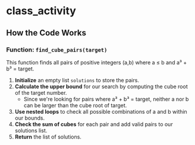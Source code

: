 # class_activity
## How the Code Works

### Function: `find_cube_pairs(target)`
This function finds all pairs of positive integers (a,b) where a ≤ b and a³ + b³ = target.

1. **Initialize** an empty list `solutions` to store the pairs.
2. **Calculate the upper bound** for our search by computing the cube root of the target number.
   - Since we're looking for pairs where a³ + b³ = target, neither a nor b can be larger than the cube root of target.
3. **Use nested loops** to check all possible combinations of a and b within our bounds.
4. **Check the sum of cubes** for each pair and add valid pairs to our solutions list.
5. **Return** the list of solutions.
